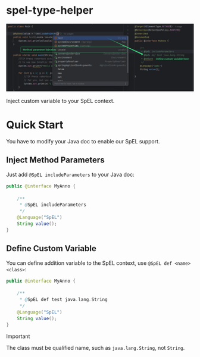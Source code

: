 # spel-type-helper

![Usage](image/usage.png)

<!-- Plugin description -->

Inject custom variable to your SpEL context.

# Quick Start

You have to modify your Java doc to enable our SpEL support.

## Inject Method Parameters

Just add `@SpEL includeParameters` to your Java doc:

```java
public @interface MyAnno {

    /**
     * @SpEL includeParameters
     */
    @Language("SpEL")
    String value();
}
```

## Define Custom Variable

You can define addition variable to the SpEL context, use `@SpEL def <name> <class>`:

```java
public @interface MyAnno {

    /**
     * @SpEL def test java.lang.String
     */
    @Language("SpEL")
    String value();
}
```

> [!IMPORTANT]  
> The class must be qualified name, such as `java.lang.String`, not `String`.

<!-- Plugin description end -->